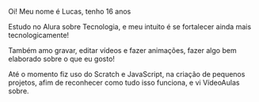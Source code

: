 
Oi! Meu nome é Lucas, tenho 16 anos

Estudo no Alura sobre Tecnologia, e meu intuito é se fortalecer ainda mais tecnologicamente!

Também amo gravar, editar vídeos e fazer animações, fazer algo bem elaborado sobre o que eu gosto!

Até o momento fiz uso do Scratch e JavaScript, na criação de pequenos projetos, afim de reconhecer como tudo isso funciona, e vi VídeoAulas sobre.
